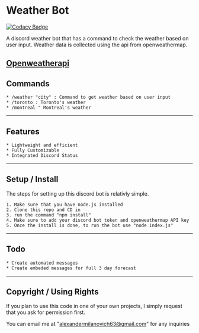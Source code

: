 # Weather Bot

[![Codacy Badge](https://app.codacy.com/project/badge/Grade/37c487756e434b2c958d0bb5c6b83d8a)](https://www.codacy.com/gh/Alexsandwich/weatherBot/dashboard?utm_source=github.com&amp;utm_medium=referral&amp;utm_content=Alexsandwich/weatherBot&amp;utm_campaign=Badge_Grade)

A discord weather bot that has a command to check the weather based on user input. Weather data is collected using the api from openweathermap. 

[Openweatherapi](https://openweathermap.org/) 
---

## Commands
	* /weather "city" : Command to get weather based on user input
	* /toronto : Toronto's weather
	* /montreal " Montreal's weather
---

## Features
	* Lightweight and efficient
	* Fully Customizable 
	* Integrated Discord Status
---

## Setup / Install
The steps for setting up this discord bot is relativly simple. 

	1. Make sure that you have node.js installed
	2. Clone this repo and CD in 
	3. run the command "npm install"
	4. Make sure to add your discord bot token and openweathermap API key
	5. Once the install is done, to run the bot use "node index.js"
---

## Todo
	* Create automated messages 
	* Create embeded messages for full 3 day forecast
---


## Copyright / Using Rights
If you plan to use this code in one of your own projects, I simply request that you ask for permission first. 

You can email me at "alexandermilanovich63@gmail.com" for any inquiries 

